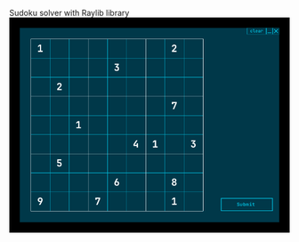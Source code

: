 Sudoku solver with Raylib library
[![Gameplay video](https://raw.githubusercontent.com/klinar-fri/Sudoku/master/sudokuThumbnail.png)](https://github.com/user-attachments/assets/124a4a10-5a7b-45f7-b769-3b41aa2a18d3)
